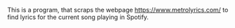 This is a program, that scraps the webpage https://www.metrolyrics.com/ to find lyrics for the current song playing in Spotify. 
